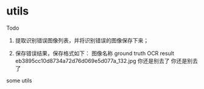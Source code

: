 # utils

Todo
1. 提取识别错误图像列表，并将识别错误的图像保存下来；

2. 保存错误结果，保存格式如下：
		图像名称	ground truth	OCR result
		eb3895cc10d8734a72d76d069e5d077a_132.jpg 	你还是别去了	你还是别去了
	
some utils
